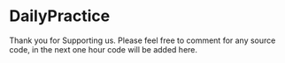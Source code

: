 # DailyPractice
Thank you for Supporting us.
Please feel free to comment for any source code, in the next one hour code will be added here.